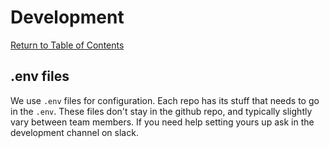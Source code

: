 # Development

[Return to Table of Contents](/README.md)

## **.env files**

We use `.env` files for configuration. Each repo has its stuff that needs to go in the `.env`. These files don't stay in the github repo, and typically slightly vary between team members. If you need help setting yours up ask in the development channel on slack.
